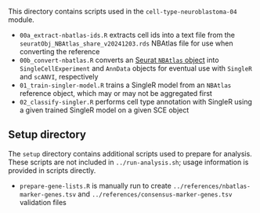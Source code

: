 This directory contains scripts used in the `cell-type-neuroblastoma-04` module.

* `00a_extract-nbatlas-ids.R` extracts cell ids into a text file from the `seuratObj_NBAtlas_share_v20241203.rds` NBAtlas file for use when converting the reference
* `00b_convert-nbatlas.R` converts an [Seurat `NBAtlas` object](https://data.mendeley.com/datasets/yhcf6787yp/3) into `SingleCellExperiment` and `AnnData` objects for eventual use with `SingleR` and `scANVI`, respectively
* `01_train-singler-model.R` trains a SingleR model from an `NBAtlas` reference object, which may or may not be aggregated first
* `02_classify-singler.R` performs cell type annotation with SingleR using a given trained SingleR model on a given SCE object

## Setup directory

The `setup` directory contains additional scripts used to prepare for analysis.
These scripts are not included in `../run-analysis.sh`; usage information is provided in scripts directly.

* `prepare-gene-lists.R` is manually run to create `../references/nbatlas-marker-genes.tsv` and `../references/consensus-marker-genes.tsv` validation files
